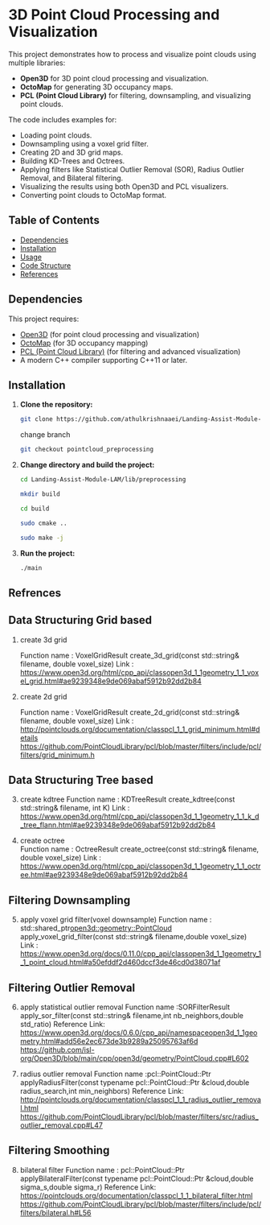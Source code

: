 # 3D Point Cloud Processing and Visualization

This project demonstrates how to process and visualize point clouds using multiple libraries:
- **Open3D** for 3D point cloud processing and visualization.
- **OctoMap** for generating 3D occupancy maps.
- **PCL (Point Cloud Library)** for filtering, downsampling, and visualizing point clouds.

The code includes examples for:
- Loading point clouds.
- Downsampling using a voxel grid filter.
- Creating 2D and 3D grid maps.
- Building KD-Trees and Octrees.
- Applying filters like Statistical Outlier Removal (SOR), Radius Outlier Removal, and Bilateral filtering.
- Visualizing the results using both Open3D and PCL visualizers.
- Converting point clouds to OctoMap format.

## Table of Contents

- [Dependencies](#dependencies)
- [Installation](#installation)
- [Usage](#usage)
- [Code Structure](#code-structure)
- [References](#references)

## Dependencies

This project requires:
- [Open3D](http://www.open3d.org/) (for point cloud processing and visualization)
- [OctoMap](https://octomap.github.io/) (for 3D occupancy mapping)
- [PCL (Point Cloud Library)](http://pointclouds.org/documentation/) (for filtering and advanced visualization)
- A modern C++ compiler supporting C++11 or later.

## Installation

1. **Clone the repository:**

   ```bash
   git clone https://github.com/athulkrishnaaei/Landing-Assist-Module-LAM
   ```
   change branch 

   ```bash
   git checkout pointcloud_preprocessing
   ```


2. **Change directory and build the project:**
    
   ```bash
   cd Landing-Assist-Module-LAM/lib/preprocessing

   mkdir build
   
   cd build
   ```

   ```bash
   sudo cmake ..
   ```

   ```bash
   sudo make -j
   ```
3. **Run the project:**

   ```bash
   ./main
   ```

## Refrences
## Data Structuring Grid based
 1. create 3d grid

    Function name : VoxelGridResult create_3d_grid(const std::string& filename, double voxel_size)
    Link          : https://www.open3d.org/html/cpp_api/classopen3d_1_1geometry_1_1_voxel_grid.html#ae9239348e9de069abaf5912b92dd2b84

 2. create 2d grid
    
    Function name : VoxelGridResult create_2d_grid(const std::string& filename, double voxel_size)
    Link          : http://pointclouds.org/documentation/classpcl_1_1_grid_minimum.html#details
                    https://github.com/PointCloudLibrary/pcl/blob/master/filters/include/pcl/filters/grid_minimum.h

## Data Structuring Tree based

 3. create kdtree
    Function name : KDTreeResult create_kdtree(const std::string& filename, int K)
    Link          : https://www.open3d.org/html/cpp_api/classopen3d_1_1geometry_1_1_k_d_tree_flann.html#ae9239348e9de069abaf5912b92dd2b84

 4. create octree   
    Function name : OctreeResult create_octree(const std::string& filename, double voxel_size)
    Link          : https://www.open3d.org/html/cpp_api/classopen3d_1_1geometry_1_1_octree.html#ae9239348e9de069abaf5912b92dd2b84

## Filtering Downsampling

 5. apply voxel grid filter(voxel downsample)
    Function name : std::shared_ptr<open3d::geometry::PointCloud> apply_voxel_grid_filter(const std::string& filename,double voxel_size) 
    Link          : https://www.open3d.org/docs/0.11.0/cpp_api/classopen3d_1_1geometry_1_1_point_cloud.html#a50efddf2d460dccf3de46cd0d38071af

## Filtering Outlier Removal

 6. apply statistical outlier removal
    Function name :SORFilterResult apply_sor_filter(const std::string& filename,int nb_neighbors,double std_ratio)
    Reference Link: https://www.open3d.org/docs/0.6.0/cpp_api/namespaceopen3d_1_1geometry.html#add56e2ec673de3b9289a25095763af6d
                    https://github.com/isl-org/Open3D/blob/main/cpp/open3d/geometry/PointCloud.cpp#L602

 7. radius outlier removal
    Function name :pcl::PointCloud<PointT>::Ptr applyRadiusFilter(const typename pcl::PointCloud<PointT>::Ptr &cloud,double radius_search,int min_neighbors)
    Reference Link:  http://pointclouds.org/documentation/classpcl_1_1_radius_outlier_removal.html
                     https://github.com/PointCloudLibrary/pcl/blob/master/filters/src/radius_outlier_removal.cpp#L47

## Filtering Smoothing

 8. bilateral filter
    Function name : pcl::PointCloud<PointT>::Ptr applyBilateralFilter(const typename pcl::PointCloud<PointT>::Ptr &cloud,double sigma_s,double sigma_r)
    Reference Link: https://pointclouds.org/documentation/classpcl_1_1_bilateral_filter.html
                    https://github.com/PointCloudLibrary/pcl/blob/master/filters/include/pcl/filters/bilateral.h#L56

